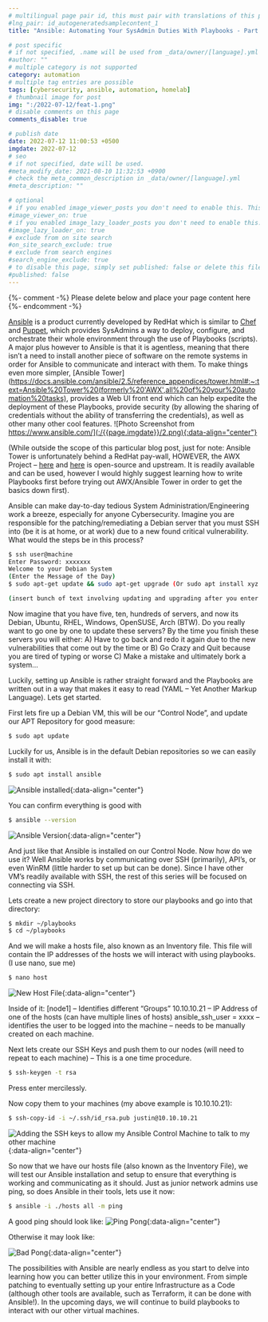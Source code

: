```yaml
---
# multilingual page pair id, this must pair with translations of this page. (This name must be unique)
#lng_pair: id_autogeneratedsamplecontent_1
title: "Ansible: Automating Your SysAdmin Duties With Playbooks - Part 1 - Intro and Setting up"

# post specific
# if not specified, .name will be used from _data/owner/[language].yml
#author: ""
# multiple category is not supported
category: automation
# multiple tag entries are possible
tags: [cybersecurity, ansible, automation, homelab]
# thumbnail image for post
img: ":/2022-07-12/feat-1.png"
# disable comments on this page
comments_disable: true

# publish date
date: 2022-07-12 11:00:53 +0500
imgdate: 2022-07-12
# seo
# if not specified, date will be used.
#meta_modify_date: 2021-08-10 11:32:53 +0900
# check the meta_common_description in _data/owner/[language].yml
#meta_description: ""

# optional
# if you enabled image_viewer_posts you don't need to enable this. This is only if image_viewer_posts = false
#image_viewer_on: true
# if you enabled image_lazy_loader_posts you don't need to enable this. This is only if image_lazy_loader_posts = false
#image_lazy_loader_on: true
# exclude from on site search
#on_site_search_exclude: true
# exclude from search engines
#search_engine_exclude: true
# to disable this page, simply set published: false or delete this file
#published: false
---
```


{%- comment -%} Please delete below and place your page content here {%- endcomment -%}

[Ansible](https://www.ansible.com/resources/get-started) is a product currently developed by RedHat which is similar to [Chef](https://www.chef.io/) and [Puppet](https://puppet.com/), which provides SysAdmins a way to deploy, configure, and orchestrate their whole environment through the use of Playbooks (scripts). A major plus however to Ansible is that it is agentless, meaning that there isn’t a need to install another piece of software on the remote systems in order for Ansible to communicate and interact with them. To make things even more simpler, [Ansible Tower](https://docs.ansible.com/ansible/2.5/reference_appendices/tower.html#:~:text=Ansible%20Tower%20(formerly%20'AWX',all%20of%20your%20automation%20tasks), provides a Web UI front end which can help expedite the deployment of these Playbooks, provide security (by allowing the sharing of credentials without the ability of transferring the credentials), as well as other many other cool features.
![Photo Screenshot from https://www.ansible.com/](:/{{page.imgdate}}/2.png){:data-align="center"}

(While outside the scope of this particular blog post, just for note: Ansible Tower is unfortunately behind a RedHat pay-wall, HOWEVER, the AWX Project – [here](https://www.ansible.com/products/awx-project/faq) and [here](https://github.com/ansible/awx) is open-source and upstream. It is readily available and can be used, however I would highly suggest learning how to write Playbooks first before trying out AWX/Ansible Tower in order to get the basics down first).

Ansible can make day-to-day tedious System Administration/Engineering work a breeze, especially for anyone Cybersecurity. Imagine you are responsible for the patching/remediating a Debian server that you must SSH into (be it is at home, or at work) due to a new found critical vulnerability. What would the steps be in this process?

```bash
$ ssh user@machine
Enter Password: xxxxxxx
Welcome to your Debian System 
(Enter the Message of the Day)
$ sudo apt-get update && sudo apt-get upgrade (Or sudo apt install xyz if updating a particular package)

(insert bunch of text involving updating and upgrading after you enter "Y")
```

Now imagine that you have five, ten, hundreds of servers, and now its Debian, Ubuntu, RHEL, Windows, OpenSUSE, Arch (BTW). Do you really want to go one by one to update these servers? By the time you finish these servers you will either:
A) Have to go back and redo it again due to the new vulnerabilities that come out by the time
or
B) Go Crazy and Quit because you are tired of typing
or worse
C) Make a mistake and ultimately bork a system…

Luckily, setting up Ansible is rather straight forward and the Playbooks are written out in a way that makes it easy to read (YAML – Yet Another Markup Language). Lets get started.

First lets fire up a Debian VM, this will be our “Control Node”, and update our APT Repository for good measure:

```bash
$ sudo apt update
```

Luckily for us, Ansible is in the default Debian repositories so we can easily install it with:

```bash
$ sudo apt install ansible
```

![Ansible installed](:/{{page.imgdate}}/2.png){:data-align="center"}

You can confirm everything is good with
```bash
$ ansible --version
```
![Ansible Version](:/{{page.imgdate}}/4.png){:data-align="center"}

And just like that Ansible is installed on our Control Node. Now how do we use it? Well Ansible works by communicating over SSH (primarily), API’s, or even WinRM (little harder to set up but can be done). Since I have other VM’s readily available with SSH, the rest of this series will be focused on connecting via SSH.

Lets create a new project directory to store our playbooks and go into that directory:

```bash
$ mkdir ~/playbooks
$ cd ~/playbooks
```

And we will make a hosts file, also known as an Inventory file. This file will contain the IP addresses of the hosts we will interact with using playbooks. (I use nano, sue me)

```bash
$ nano host
```

![New Host File](:/{{page.imgdate}}/4.png){:data-align="center"}

Inside of it:
[node1] – Identifies different “Groups”
10.10.10.21 – IP Address of one of the hosts (can have multiple lines of hosts)
ansible_ssh_user = xxxx – identifies the user to be logged into the machine – needs to be manually created on each machine.

Next lets create our SSH Keys and push them to our nodes (will need to repeat to each machine) – This is a one time procedure.

```bash
$ ssh-keygen -t rsa
```
Press enter mercilessly.

Now copy them to your machines (my above example is 10.10.10.21):

```bash
$ ssh-copy-id -i ~/.ssh/id_rsa.pub justin@10.10.10.21
```
![Adding the SSH keys to allow my Ansible Control Machine to talk to my other machine](:/{{page.imgdate}}/5.png){:data-align="center"}

So now that we have our hosts file (also known as the Inventory File), we will test our Ansible installation and setup to ensure that everything is working and communicating as it should. Just as junior network admins use ping, so does Ansible in their tools, lets use it now:

```bash
$ ansible -i ./hosts all -m ping
```
A good ping should look like:
![Ping Pong](:/{{page.imgdate}}/6.png){:data-align="center"}

Otherwise it may look like:

![Bad Pong](:/{{page.imgdate}}/7.png){:data-align="center"}

The possibilities with Ansible are nearly endless as you start to delve into learning how you can better utilize this in your environment. From simple patching to eventually setting up your entire Infrastructure as a Code (although other tools are available, such as Terraform, it can be done with Ansible!). In the upcoming days, we will continue to build playbooks to interact with our other virtual machines.